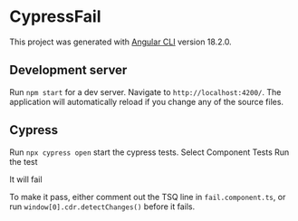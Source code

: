 # CypressFail

This project was generated with [Angular CLI](https://github.com/angular/angular-cli) version 18.2.0.

## Development server

Run `npm start` for a dev server. Navigate to `http://localhost:4200/`. The application will automatically reload if you change any of the source files.

## Cypress

Run `npx cypress open` start the cypress tests.
Select Component Tests
Run the test

It will fail

To make it pass, either comment out the TSQ line in `fail.component.ts`, or run `window[0].cdr.detectChanges()` before it fails.
